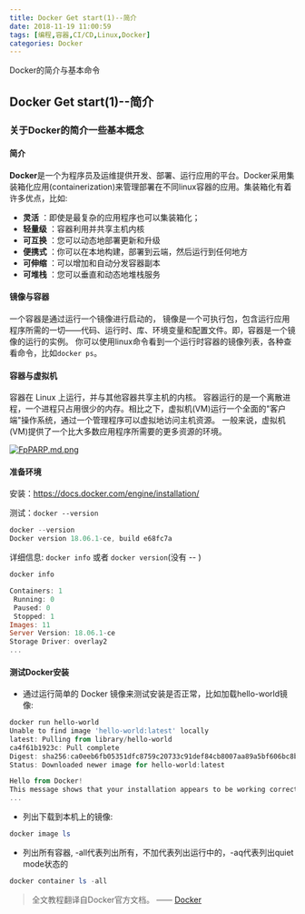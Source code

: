 ```yaml
---
title: Docker Get start(1)--简介
date: 2018-11-19 11:00:59
tags: [编程,容器,CI/CD,Linux,Docker]
categories: Docker	
---
```

Docker的简介与基本命令
<!-- more -->
## Docker Get start(1)--简介

### 关于Docker的简介一些基本概念

#### 简介 

**Docker**是一个为程序员及运维提供开发、部署、运行应用的平台。Docker采用集装箱化应用(containerization)来管理部署在不同linux容器的应用。集装箱化有着许多优点，比如:
 
- **灵活** ：即使是最复杂的应用程序也可以集装箱化；
- **轻量级** ：容器利用并共享主机内核
- **可互换** ：您可以动态地部署更新和升级
- **便携式** ：你可以在本地构建，部署到云端，然后运行到任何地方
- **可伸缩** ：可以增加和自动分发容器副本
- **可堆栈** ：您可以垂直和动态地堆栈服务
#### 镜像与容器
一个容器是通过运行一个镜像进行启动的， 镜像是一个可执行包，包含运行应用程序所需的一切——代码、运行时、库、环境变量和配置文件。即，容器是一个镜像的运行的实例。 你可以使用linux命令看到一个运行时容器的镜像列表，各种查看命令，比如`docker ps`。

#### 容器与虚拟机
容器在 Linux 上运行，并与其他容器共享主机的内核。 容器运行的是一个离散进程，一个进程只占用很少的内存。相比之下，虚拟机(VM)运行一个全面的"客户端"操作系统，通过一个管理程序可以虚拟地访问主机资源。 一般来说，虚拟机(VM)提供了一个比大多数应用程序所需要的更多资源的环境。

[![FpPARP.md.png](https://s1.ax1x.com/2018/11/19/FpPARP.md.png)](https://imgchr.com/i/FpPARP)

#### 准备环境
安装：https://docs.docker.com/engine/installation/

测试：`docker --version`

``` powershell
docker --version
Docker version 18.06.1-ce, build e68fc7a
```
详细信息: `docker info` 或者 `docker version`(没有 -- )
```powershell
docker info

Containers: 1
 Running: 0
 Paused: 0
 Stopped: 1
Images: 11
Server Version: 18.06.1-ce
Storage Driver: overlay2
...
```
#### 测试Docker安装
- 通过运行简单的 Docker 镜像来测试安装是否正常，比如加载hello-world镜像:
```powershell
docker run hello-world
Unable to find image 'hello-world:latest' locally
latest: Pulling from library/hello-world
ca4f61b1923c: Pull complete
Digest: sha256:ca0eeb6fb05351dfc8759c20733c91def84cb8007aa89a5bf606bc8b315b9fc7
Status: Downloaded newer image for hello-world:latest

Hello from Docker!
This message shows that your installation appears to be working correctly.
...
```
- 列出下载到本机上的镜像:
```powershell
docker image ls
```
- 列出所有容器, -all代表列出所有，不加代表列出运行中的，-aq代表列出quiet mode状态的
```powershell
docker container ls -all
```

> 全文教程翻译自Docker官方文档。    —— [Docker](https://docs.docker.com/get-started/)